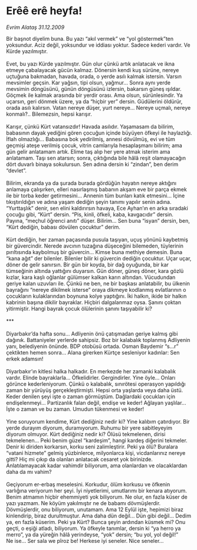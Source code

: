 # Erêê erê heyfa!

*Evrim Alataş 31.12.2009*

<div class="yazi">Bir başnot diyelim buna. Bu yazı “akıl vermek” ve “yol göstermek”ten yoksundur. Aciz değil, yoksundur ve iddiası yoktur. Sadece kederi vardır. Ve Kürde yazılmıştır. <br/><br/>Evet, bu yazı Kürde yazılmıştır. Gün olur çünkü artık anlatacak ve ikna etmeye çabalayacak gücün kalmaz. Dönersin kendi kuş sürüne, nereye uçtuğuna bakmadan, havada, orada, o yerde asılı kalmak istersin. Varsın mevsimler geçsin. Kar yağsın, tipi olsun, yağmur... Sonra aynı yerde mevsimin döngüsünü, günün döngüsünü izlersin, bakarsın güneş ışıldar. Göçmek ile kalmak arasında bir yerdir orası. Ama olsun, sürünlesindir. Ya uçarsın, geri dönmek üzere, ya da “hiçbir yer” dersin. Güdülerini öldürür, orada asılı kalırsın. Vatan nereye düşer, yurt nereye... Nereye uçmalı, nereye konmalı?.. Bilemezsin, hepsi karışır. <br/><br/>Karışır, çünkü Kürt vatansızdır! Havada asılıdır. Yaşamasam da bilirim, babasının dayak yediğini gören çocuğun içinde büyüyen öfkeyi ile haylazlığı. İflah olmazlığı... Babasına bok yedirilmiş, annesi dövülmüş, evi ve tüm geçmişi ateşe verilmiş çocuk, vitrin camlarıyla hesaplaşmanı bilirim; ama gün gelir anlatamam artık. Elime taş alıp her yere atmak isterim ama anlatamam. Taşı sen atarsın; sonra, çıktığında bile hâlâ reşit olamayacağın dört duvarlı binaya sokulursun. Sen adına dersin ki “zindan”, ben derim “devlet”. <br/><br/>Bilirim, ekranda ya da şurada burada gördüğün hayatın nereye aktığını anlamaya çalışırken, elleri nasırlaşmış babanın akşam eve bir parça ekmek ile bir torba keder getirmesini... Annenin tüm bunları katık etmesini... İçine tıkıştırıldığın ve adına yaşam dediğin şeyin tanımı yapılır senin adına. “Yurttaşlık” denir, sen elini kaldırırsın havaya, Ece Ayhan’ın en arka sıradaki çocuğu gibi, “Kürt” dersin. “Pis, kinli, öfkeli, kaba, kavgacıdır” dersin. Payına, “meçhul öğrenci anıtı” düşer. Bilirim... Sen buna “isyan” dersin, ben, “Kürt dediğin, babası dövülen çocuktur” derim. <br/><br/>Kürt dediğin, her zaman paçasında pusula taşıyan, uçuş yönünü kaybetmiş bir güvercindir. Nerede avcının tuzağına düşeceğini bilemeden, tüylerinin pırıltısında kaybolmuş bir güvercin... Kimse buna methiye demesin. Buna “kana ağıt” der bilenler. Bilenler bilir ki güvercin dediğin çocuktur. Uçar uçar, döner de gelir sanırsın. Bir gün bir koyda, bir dağ oyuğunda, bir kar tümseğinin altında yattığını duyarsın. Gün döner, güneş döner, kara gözlü kızlar, kara kaşlı oğlanlar gülümser kalkan karın altından. Vücudundan geriye kalan uzuvları ile. Çünkü ne ben, ne bir başkası anlatabilir, bu ülkenin bayrağını “nereye dikilmek isterse” oraya dikmeye kodlanmış evlatlarının o çocukların kulaklarından boynuna kolye yaptığını. İki halkın, ikide bir halkın kabrinin başına dikilir bayraklar. Hiçbiri dalgalanmaz oysa. Şanını çoktan yitirmiştir. Hangi bayrak çocuk ölülerinin şanını taşıyabilir ki? <br/><br/>*** <br/><br/>Diyarbakır’da hafta sonu... Adliyenin önü çatışmadan geriye kalmış gibi dağınık. Battaniyeler yerlerde sahipsiz. Boz bir kalabalık toplanmış Adliyenin yanı, belediyenin önünde. BDP otobüsü ortada. Osman Baydemir “s...r” çektikten hemen sonra... Alana girerken Kürtçe sesleniyor kadınlar: Sen erkek adamsın! <br/><br/>Diyarbakır’ın kitlesi halka halkadır. En merkezde her zamanki kalabalık vardır. Elinde bayraklarla... Öfkelidirler. Gergindirler. Yine öyle... Onları görünce kederleniyorum. Çünkü o kalabalık, sınırötesi operasyon yapıldığı zaman bir yürüyüş gerçekleştirmişti. Hepsi orta yaşlarda veya daha üstü. Keder denilen şeyi işte o zaman görmüştüm. Dağlardaki çocukları için endişelenmeyi... Partizanlık falan değil, endişe ve keder! Ağlayan yaşlılar... İşte o zaman ve bu zaman. Umudun tükenmesi ve keder! <br/><br/>Yine soruyorum kendime, Kürt dediğiniz nedir ki? Yine kalıbım çatırdıyor. Bir yerde durayım diyorum, duramıyorum. Ruhumu bir yere sabitleyeyim diyorum olmuyor. Kürt dediğiniz nedir ki? Ölüsü tekmelenen, dirisi tekmelenen... Peki benim güzel “kardeşim”, hangi kardeş diğerini tekmeler. Denir ki diriden korkarsın, korku seni zalimleştirir. Peki ya ölü? Buralara “vatani hizmete” gelmiş yüzbinlerce, milyonlarca kişi, vicdanlarınız nereye gitti? Hiç mi çıkıp da olanları anlatacak cesaret yok birinizde. Anlatılamayacak kadar vahimdir biliyorum, ama olanlardan ve olacaklardan daha da mı vahim? <br/><br/>Geçiyorum er-erbaş meselesini. Korkudur, ölüm korkusu ve öfkenin varlığına veriyorum her şeyi. İyi niyetlerimi, umutlarımı bir kenara atıyorum. Benim atmamın hiçbir ehemmiyeti yok biliyorum. Ne olur, en fazla küser de yazı yazmam. Ne köyüm yakılmıştır ne de babamı dövmüşlerdir. Dövmüşlerdir, onu biliyorum, unutamam. Ama 12 Eylül işte, hepimizi biraz kinlendirip, biraz durultmuştur. Ama daha dün değil... Dün gibi değil... Dedim ya, en fazla küserim. Peki ya Kürt? Bunca şeyin ardından küsmek mi? Onu geçti, o eşiği atladı, biliyorum. Ya öfkeyle tanımlar, dersin ki “ya herro ya merro”, ya da yüreğin hâlâ yerindeyse, “yok” dersin; “bu yol, yol değil!” <br/>Ne ise... Ser sala we pîroz be! Herkese iyi seneler. Nice seneler...</div>
